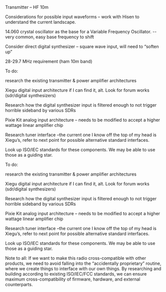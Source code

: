 Transmitter – HF 10m 

Considerations for possible input waveforms – work with Hisen to understand the current landscape. 

14.060 crystal oscillator as the base for a Variable Frequency Oscillator. -- very common, easy base frequency to shift 

Consider direct digital synthesizer – square wave input, will need to “soften up” 

28-29.7 MHz requirement (ham 10m band) 

To do:  

research the existing transmitter & power amplifier architectures 

Xiegu digital input architecture if I can find it, alt. Look for forum works (sdr/digital synthesizers) 

Research how the digital synthesizer input is filtered enough to not trigger horrible sideband by various SDRs 

Pixie Kit analog input architecture – needs to be modified to accept a higher wattage linear amplifier chip 

Research tuner interface –the current one I know off the top of my head is Xiegu’s, refer to next point for possible alternative standard interfaces. 

Look up ISO/IEC standards for these components. We may be able to use those as a guiding star. 


To do:  

research the existing transmitter & power amplifier architectures 

Xiegu digital input architecture if I can find it, alt. Look for forum works (sdr/digital synthesizers) 

Research how the digital synthesizer input is filtered enough to not trigger horrible sideband by various SDRs 

Pixie Kit analog input architecture – needs to be modified to accept a higher wattage linear amplifier chip 

Research tuner interface –the current one I know off the top of my head is Xiegu’s, refer to next point for possible alternative standard interfaces. 

Look up ISO/IEC standards for these components. We may be able to use those as a guiding star. 

Note to all: If we want to make this radio cross-compatible with other products, we need to avoid falling into the “accidentally proprietary” routine, where we create things to interface with our own things. By researching and building according to existing ISO/IEC/FCC standards, we can ensure maximum cross-compatibility of firmware, hardware, and external counterparts. 
